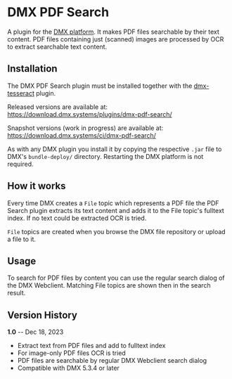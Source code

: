 # DMX PDF Search

A plugin for the [DMX platform](https://github.com/dmx-systems/dmx-platform).
It makes PDF files searchable by their text content.
PDF files containing just (scanned) images are processed by OCR to extract searchable text content.

## Installation

The DMX PDF Search plugin must be installed together with the [dmx-tesseract](https://github.com/dmx-systems/dmx-tesseract) plugin.

Released versions are available at:  
https://download.dmx.systems/plugins/dmx-pdf-search/  

Snapshot versions (work in progress) are available at:  
https://download.dmx.systems/ci/dmx-pdf-search/  

As with any DMX plugin you install it by copying the respective `.jar` file to DMX's `bundle-deploy/` directory. Restarting the DMX platform is not required.

## How it works

Every time DMX creates a `File` topic which represents a PDF file the PDF Search plugin extracts its text content and adds it to the File topic's fulltext index. If no text could be extracted OCR is tried.

`File` topics are created when you browse the DMX file repository or upload a file to it.

## Usage

To search for PDF files by content you can use the regular search dialog of the DMX Webclient. Matching File topics are shown then in the search result.

## Version History

**1.0** -- Dec 18, 2023

* Extract text from PDF files and add to fulltext index
* For image-only PDF files OCR is tried
* PDF files are searchable by regular DMX Webclient search dialog
* Compatible with DMX 5.3.4 or later
